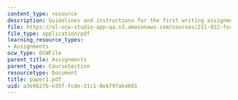 ```yaml
---
content_type: resource
description: Guidelines and instructions for the first writing assignment.
file: https://ol-ocw-studio-app-qa.s3.amazonaws.com/courses/21l-012-forms-of-western-narrative-fall-2007/a3e9627be35ffcde31c18eb797ab4601_paper1.pdf
file_type: application/pdf
learning_resource_types:
- Assignments
ocw_type: OCWFile
parent_title: Assignments
parent_type: CourseSection
resourcetype: Document
title: paper1.pdf
uid: a3e9627b-e35f-fcde-31c1-8eb797ab4601
---
```

